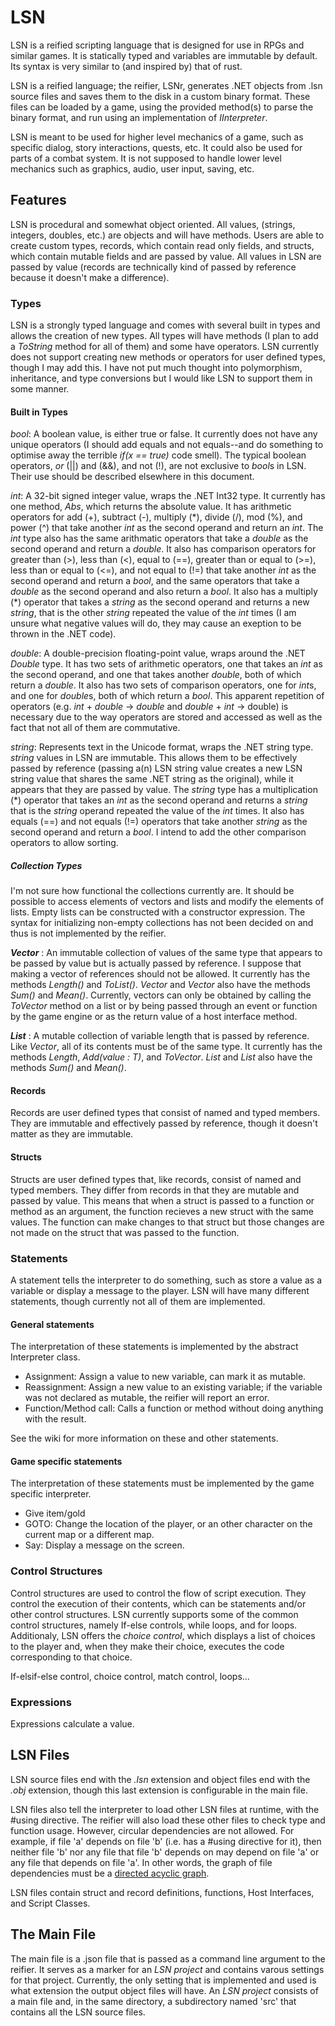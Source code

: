 # LSN
LSN is a reified scripting language that is designed for use in RPGs and similar games. It is statically typed and variables are immutable by default. Its syntax is very similar to (and inspired by) that of rust. 

LSN is a reified language; the reifier, LSNr, generates .NET objects from .lsn source files and saves them to the disk in a custom binary format. These files can be loaded by a game, using the provided method(s) to parse the binary format, and run using an implementation of *IInterpreter*.

LSN is meant to be used for higher level mechanics of a game, such as specific dialog, story interactions, quests, etc. It could also be used for parts of a combat system. It is not supposed to handle lower level mechanics such as graphics, audio, user input, saving, etc. 

## Features
LSN is procedural and somewhat object oriented. All values, (strings, integers, doubles, etc.) are objects and will have methods. Users are able to create custom types, records, which contain read only fields, and structs, which contain mutable fields and are passed by value. All values in LSN are passed by value (records are technically kind of passed by reference because it doesn't make a difference). 

### Types
LSN is a strongly typed language and comes with several built in types and allows the creation of new types. All types will have methods (I plan to add a *ToString* method for all of them) and some have operators. LSN currently does not support creating new methods or operators for user defined types, though I may add this. I have not put much thought into polymorphism, inheritance, and type conversions but I would like LSN to support them in some manner.
#### Built in Types
*bool*: A boolean value, is either true or false. It currently does not have any unique operators (I should add equals and not equals--and do something to optimise away the terrible *if(x == true)* code smell). The typical boolean operators, *or* (||) and (&&), and not (!), are not exclusive to *bool*s in LSN. Their use should be described elsewhere in this document.

*int*: A 32-bit signed integer value, wraps the .NET Int32 type. It currently has one method, *Abs*, which returns the absolute value. It has arithmetic operators for add (+), subtract (-), multiply (\*), divide (/), mod (%), and power (^) that take another *int* as the second operand and return an *int*. The *int* type also has the same arithmatic operators that take a *double* as the second operand and return a *double*. It also has comparison operators for greater than (>), less than (<), equal to (==), greater than or equal to (>=), less than or equal to (<=), and not equal to (!=) that take another *int* as the second operand and return a *bool*, and the same operators that take a *double* as the second operand and also return a *bool*. It also has a multiply (\*) operator that takes a *string* as the second operand and returns a new *string*, that is the other *string* repeated the value of the *int* times (I am unsure what negative values will do, they may cause an exeption to be thrown in the .NET code).

*double*: A double-precision floating-point value, wraps around the .NET *Double* type. It has two sets of arithmetic operators, one that takes an *int* as the second operand, and one that takes another *double*, both of which return a *double*. It also has two sets of comparison operators, one for *int*s, and one for *double*s, both of which return a *bool*. This apparent repetition of operators (e.g. *int* + *double* -> *double* and *double* + *int* -> double) is necessary due to the way operators are stored and accessed as well as the fact that not all of them are commutative.

*string*: Represents text in the Unicode format, wraps the .NET string type. *string* values in LSN are immutable. This allows them to be effectively passed by reference (passing a(n) LSN string value creates a new LSN string value that shares the same .NET string as the original), while it appears that they are passed by value. The *string* type has a multiplication (\*) operator that takes an *int* as the second operand and returns a *string* that is the *string* operand repeated the value of the *int* times. It also has equals (==) and not equals (!=) operators that take another *string* as the second operand and return a *bool*. I intend to add the other comparison operators to allow sorting.

##### Collection Types
I'm not sure how functional the collections currently are. It should be possible to access elements of vectors and lists and modify the elements of lists. Empty lists can be constructed with a constructor expression. The syntax for initializing non-empty collections has not been decided on and thus is not implemented by the reifier.

***Vector<T>*** : An immutable collection of values of the same type that appears to be passed by value but is actually passed by reference. I suppose that making a vector of references should not be allowed. It currently has the methods *Length()* and *ToList()*. *Vector<int>* and *Vector<double>* also have the methods *Sum()* and *Mean()*. Currently, vectors can only be obtained by calling the *ToVector* method on a list or by being passed through an event or function by the game engine or as the return value of a host interface method.

***List<T>*** : A mutable collection of variable length that is passed by reference. Like *Vector<T>*, all of its contents must be of the same type. It currently has the methods *Length*, *Add(value : T)*, and *ToVector*. *List<int>* and *List<double>* also have the methods *Sum()* and *Mean()*.

#### Records
Records are user defined types that consist of named and typed members. They are immutable and effectively passed by reference, though it doesn't matter as they are immutable.
#### Structs
Structs are user defined types that, like records, consist of named and typed members. They differ from records in that they are mutable and passed by value. This means that when a struct is passed to a function or method as an argument, the function recieves a new struct with the same values. The function can make changes to that struct but those changes are not made on the struct that was passed to the function.
### Statements
A statement tells the interpreter to do something, such as store a value as a variable or display a message to the player. LSN will have many different statements, though currently not all of them are implemented.

#### General statements
The interpretation of these statements is implemented by the abstract Interpreter class.

* Assignment: Assign a value to new variable, can mark it as mutable.
* Reassignment: Assign a new value to an existing variable; if the variable was not declared as mutable, the reifier will report an error.
* Function/Method call: Calls a function or method without doing anything with the result.

See the wiki for more information on these and other statements.
#### Game specific statements
The interpretation of these statements must be implemented by the game specific interpreter.

* Give item/gold
* GOTO: Change the location of the player, or an other character on the current map or a different map.
* Say: Display a message on the screen.

### Control Structures
Control structures are used to control the flow of script execution. They control the execution of their contents, which can be statements and/or other control structures. LSN currently supports some of the common control structures, namely If-else controls, while loops, and for loops. Additionaly, LSN offers the *choice control*, which displays a list of choices to the player and, when they make their choice, executes the code corresponding to that choice.

If-elsif-else control, choice control, match control, loops...

### Expressions
Expressions calculate a value.

## LSN Files
LSN source files end with the *.lsn* extension and object files end with the *.obj* extension, though this last extension is configurable in the main file.

LSN files also tell the interpreter to load other LSN files at runtime, with the #using directive. The reifier will also load these other files to check type and function usage. However, circular dependencies are not allowed. For example, if file 'a' depends on file 'b' (i.e. has a #using directive for it), then neither file 'b' nor any file that file 'b' depends on may depend on file 'a' or any file that depends on file 'a'. In other words, the graph of file dependencies must be a [directed acyclic graph](https://en.wikipedia.org/wiki/Directed_acyclic_graph).

LSN files contain struct and record definitions, functions, Host Interfaces, and Script Classes.

## The Main File
The main file is a .json file that is passed as a command line argument to the reifier. It serves as a marker for an *LSN project* and contains varous settings for that project. Currently, the only setting that is implemented and used is what extension the output object files will have. An *LSN project* consists of a main file and, in the same directory, a subdirectory named 'src' that contains all the LSN source files.

